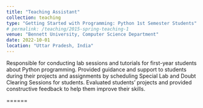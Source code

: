 ```yaml
---
title: "Teaching Assistant"
collection: teaching
type: "Getting Started with Programming: Python 1st Semester Students"
# permalink: /teaching/2015-spring-teaching-1
venue: "Bennett University, Computer Science Department"
date: 2022-10-01
location: "Uttar Pradesh, India"
---
```


Responsible for conducting lab sessions and tutorials for first-year students about Python programming. Provided guidance and support to students during their projects and assignments by scheduling Special Lab and Doubt Clearing Sessions for students. Evaluated students’ projects and provided constructive feedback to help them improve their skills.



<!-- {% include base_path %}
[Letter of Appreciation from Dean](https://atindra305.github.io/files/Atindra_Shekhar_TA_Appreciation.pdf) -->
======

<!-- Heading 1
======

Heading 2
======

Heading 3
====== -->
